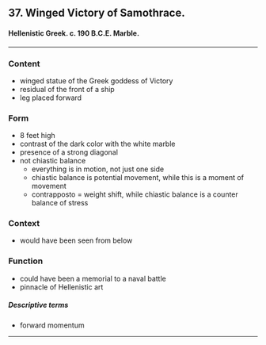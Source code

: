 <!-- order:1 -->
## 37. Winged Victory of Samothrace.

#### Hellenistic Greek. c. 190 B.C.E. Marble.

---

### Content
- winged statue of the Greek goddess of Victory
- residual of the front of a ship
- leg placed forward

### Form
- 8 feet high
- contrast of the dark color with the white marble
- presence of a strong diagonal
- not chiastic balance
  - everything is in motion, not just one side
  - chiastic balance is potential movement, while this is a moment of movement
  - contrapposto = weight shift, while chiastic balance is a counter balance of stress

### Context
- would have been seen from below

### Function
- could have been a memorial to a naval battle
- pinnacle of Hellenistic art

##### Descriptive terms
- forward momentum

---

